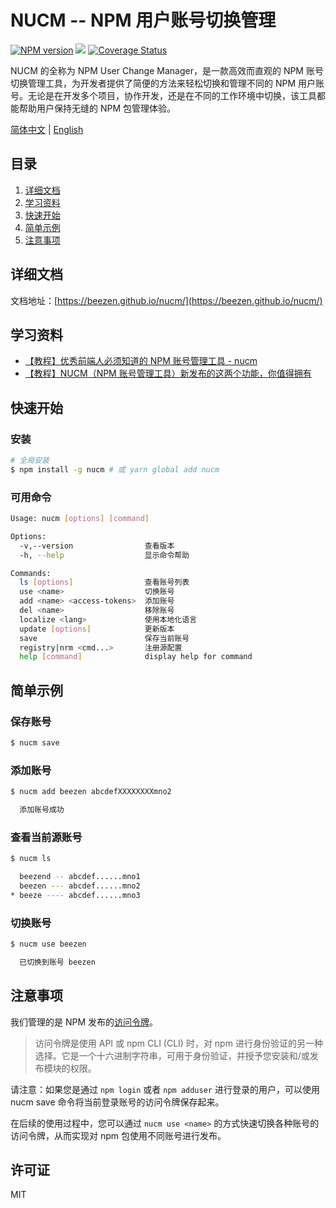 # NUCM -- NPM 用户账号切换管理

[![NPM version][npm-image]][npm-url]
![](https://img.shields.io/badge/build-passing-green)
[![Coverage Status](https://coveralls.io/repos/github/beezen/nucm/badge.svg?branch=feature-action)](https://coveralls.io/github/beezen/nucm?branch=feature-action)

NUCM 的全称为 NPM User Change Manager，是一款高效而直观的 NPM 账号切换管理工具，为开发者提供了简便的方法来轻松切换和管理不同的 NPM 用户账号。无论是在开发多个项目，协作开发，还是在不同的工作环境中切换，该工具都能帮助用户保持无缝的 NPM 包管理体验。

[简体中文](./README.md) | [English](./README_EN.md)

## 目录

1. [详细文档](https://beezen.github.io/nucm/)
2. [学习资料](#学习资料)
3. [快速开始](#快速开始)
4. [简单示例](#简单示例)
5. [注意事项](#注意事项)

## 详细文档

文档地址：[https://beezen.github.io/nucm/](https://beezen.github.io/nucm/)

## 学习资料

- [【教程】优秀前端人必须知道的 NPM 账号管理工具 - nucm](https://juejin.cn/post/7059224326674841636)
- [【教程】NUCM（NPM 账号管理工具）新发布的这两个功能，你值得拥有](https://juejin.cn/post/7079411183408644104)

## 快速开始

### 安装

```bash
# 全局安装
$ npm install -g nucm # 或 yarn global add nucm
```

### 可用命令

```bash
Usage: nucm [options] [command]

Options:
  -v,--version                查看版本
  -h, --help                  显示命令帮助

Commands:
  ls [options]                查看账号列表
  use <name>                  切换账号
  add <name> <access-tokens>  添加账号
  del <name>                  移除账号
  localize <lang>             使用本地化语言
  update [options]            更新版本
  save                        保存当前账号
  registry|nrm <cmd...>       注册源配置
  help [command]              display help for command
```

## 简单示例

### 保存账号

```bash
$ nucm save
```

### 添加账号

```bash
$ nucm add beezen abcdefXXXXXXXXmno2

  添加账号成功
```

### 查看当前源账号

```bash
$ nucm ls

  beezend -- abcdef......mno1
  beezen --- abcdef......mno2
* beeze ---- abcdef......mno3
```

### 切换账号

```bash
$ nucm use beezen

  已切换到账号 beezen
```

## 注意事项

我们管理的是 NPM 发布的[访问令牌](https://docs.npmjs.com/about-access-tokens)。

> 访问令牌是使用 API 或 npm CLI (CLI) 时，对 npm 进行身份验证的另一种选择。它是一个十六进制字符串，可用于身份验证，并授予您安装和/或发布模块的权限。

请注意：如果您是通过 `npm login` 或者 `npm adduser` 进行登录的用户，可以使用 nucm save 命令将当前登录账号的访问令牌保存起来。

在后续的使用过程中，您可以通过 `nucm use <name>` 的方式快速切换各种账号的访问令牌，从而实现对 npm 包使用不同账号进行发布。

## 许可证

MIT

[npm-url]: https://www.npmjs.com/package/nucm
[npm-image]: https://img.shields.io/npm/v/nucm.svg
